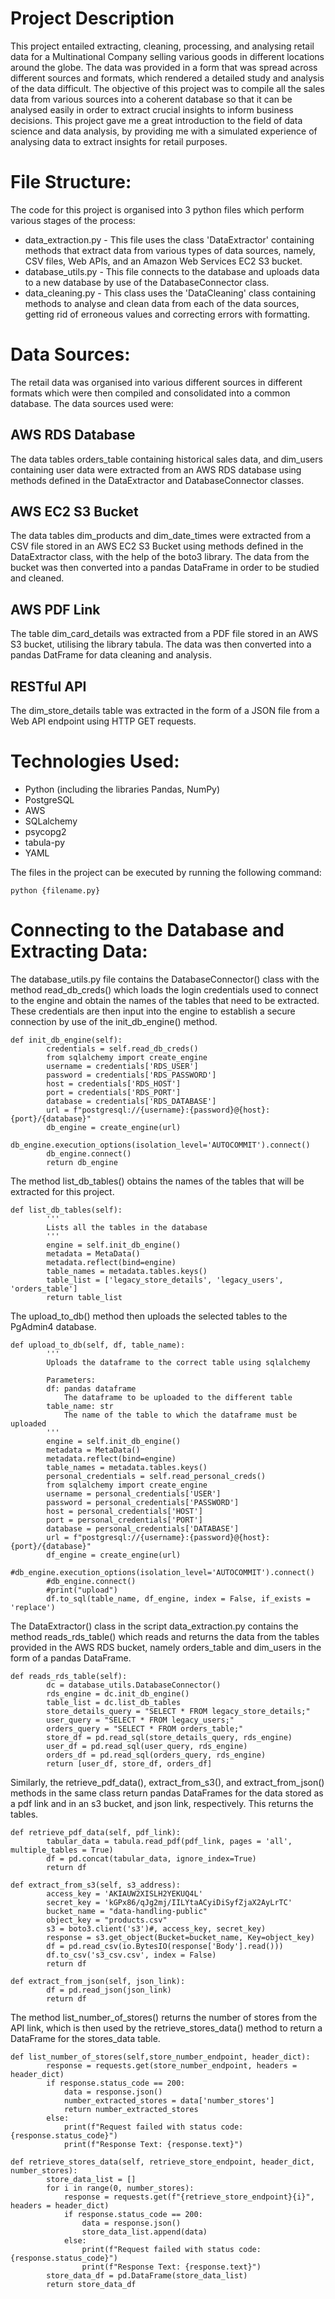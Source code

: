 # Project Description
This project entailed extracting, cleaning, processing, and analysing retail data for a Multinational Company selling various goods in different locations around the globe. The data was provided in a form that was spread across different sources and formats, which rendered a detailed study and analysis of the data difficult. The objective of this project was to compile all the sales data from various sources into a coherent database so that it can be analysed easily in order to extract crucial insights to inform business decisions.
This project gave me a great introduction to the field of data science and data analysis, by providing me with a simulated experience of analysing data to extract insights for retail purposes.

# File Structure:
The code for this project is organised into 3 python files which perform various stages of the process:
* data_extraction.py - This file uses the class 'DataExtractor' containing methods that extract data from various types of data sources, namely, CSV files, Web APIs, and an Amazon Web Services EC2 S3 bucket.
* database_utils.py - This file connects to the database and uploads data to a new database by use of the DatabaseConnector class.
* data_cleaning.py - This class uses the 'DataCleaning' class containing methods to analyse and clean data from each of the data sources, getting rid of erroneous values and correcting errors with formatting.

# Data Sources:
The retail data was organised  into various different sources in different formats which were then compiled and consolidated into a common database. The data sources used were:

## AWS RDS Database
The data tables orders_table containing historical sales data, and dim_users containing user data were extracted from an AWS RDS database using methods defined in the DataExtractor and DatabaseConnector classes.

## AWS EC2 S3 Bucket
The data tables dim_products and dim_date_times were extracted from a CSV file stored in an AWS EC2 S3 Bucket using methods defined in the DataExtractor class, with the help of the boto3 library. The data from the bucket was then converted into a pandas DataFrame in order to be studied and cleaned.

## AWS PDF Link
The table dim_card_details was extracted from a PDF file stored in an AWS S3 bucket, utilising the library tabula. The data was then converted into a pandas DatFrame for data cleaning and analysis.

## RESTful API
The dim_store_details table was extracted in the form of a JSON file from a Web API endpoint using HTTP GET requests.

# Technologies Used:
* Python (including the libraries Pandas, NumPy)
* PostgreSQL
* AWS
* SQLalchemy
* psycopg2
* tabula-py
* YAML

The files in the project can be executed by running the following command:
```
python {filename.py}
```

# Connecting to the Database and Extracting Data:
The database_utils.py file contains the DatabaseConnector() class with the method read_db_creds() which loads the login credentials used to connect to the engine and obtain the names of the tables that need to be extracted. These credentials are then input into the engine to establish a secure connection by use of the init_db_engine() method.
```
def init_db_engine(self):
        credentials = self.read_db_creds()
        from sqlalchemy import create_engine
        username = credentials['RDS_USER']
        password = credentials['RDS_PASSWORD']
        host = credentials['RDS_HOST']
        port = credentials['RDS_PORT']
        database = credentials['RDS_DATABASE']
        url = f"postgresql://{username}:{password}@{host}:{port}/{database}"
        db_engine = create_engine(url)
        db_engine.execution_options(isolation_level='AUTOCOMMIT').connect()
        db_engine.connect()
        return db_engine
```

The method list_db_tables() obtains the names of the tables that will be extracted for  this project.
```
def list_db_tables(self):
        '''
        Lists all the tables in the database
        '''
        engine = self.init_db_engine()
        metadata = MetaData()
        metadata.reflect(bind=engine)
        table_names = metadata.tables.keys()
        table_list = ['legacy_store_details', 'legacy_users', 'orders_table']
        return table_list
```

The upload_to_db() method then uploads the selected tables to the PgAdmin4 database.
```
def upload_to_db(self, df, table_name):
        '''
        Uploads the dataframe to the correct table using sqlalchemy

        Parameters:
        df: pandas dataframe
            The dataframe to be uploaded to the different table
        table_name: str
            The name of the table to which the dataframe must be uploaded
        '''
        engine = self.init_db_engine()
        metadata = MetaData()
        metadata.reflect(bind=engine)
        table_names = metadata.tables.keys()
        personal_credentials = self.read_personal_creds()
        from sqlalchemy import create_engine
        username = personal_credentials['USER']
        password = personal_credentials['PASSWORD']
        host = personal_credentials['HOST']
        port = personal_credentials['PORT']
        database = personal_credentials['DATABASE']
        url = f"postgresql://{username}:{password}@{host}:{port}/{database}"
        df_engine = create_engine(url)
        #db_engine.execution_options(isolation_level='AUTOCOMMIT').connect()
        #db_engine.connect()
        #print("upload")
        df.to_sql(table_name, df_engine, index = False, if_exists = 'replace')
```

The DataExtractor() class in the script data_extraction.py contains the method reads_rds_table() which reads and returns the data from the tables provided in the AWS RDS bucket, namely orders_table and dim_users in the form of a pandas DataFrame.
```
def reads_rds_table(self):
        dc = database_utils.DatabaseConnector()
        rds_engine = dc.init_db_engine()
        table_list = dc.list_db_tables
        store_details_query = "SELECT * FROM legacy_store_details;"
        user_query = "SELECT * FROM legacy_users;"
        orders_query = "SELECT * FROM orders_table;"
        store_df = pd.read_sql(store_details_query, rds_engine)
        user_df = pd.read_sql(user_query, rds_engine)
        orders_df = pd.read_sql(orders_query, rds_engine)
        return [user_df, store_df, orders_df]
```

Similarly, the retrieve_pdf_data(), extract_from_s3(), and extract_from_json() methods in the same class return pandas DataFrames for the data stored as a pdf link and in an s3 bucket, and json link, respectively. This returns the tables.
```
def retrieve_pdf_data(self, pdf_link):  
        tabular_data = tabula.read_pdf(pdf_link, pages = 'all', multiple_tables = True)
        df = pd.concat(tabular_data, ignore_index=True)
        return df
```

```
def extract_from_s3(self, s3_address):
        access_key = 'AKIAUW2XISLH2YEKUQ4L'
        secret_key = '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'        
        bucket_name = "data-handling-public"
        object_key = "products.csv"
        s3 = boto3.client('s3')#, access_key, secret_key)
        response = s3.get_object(Bucket=bucket_name, Key=object_key)
        df = pd.read_csv(io.BytesIO(response['Body'].read()))
        df.to_csv('s3_csv.csv', index = False)
        return df
```


```
def extract_from_json(self, json_link):        
        df = pd.read_json(json_link)
        return df
```


The method list_number_of_stores() returns the number of stores from the API link, which is then used by the retrieve_stores_data() method to return a DataFrame for the stores_data table. 
```
def list_number_of_stores(self,store_number_endpoint, header_dict):
        response = requests.get(store_number_endpoint, headers = header_dict)
        if response.status_code == 200:
            data = response.json()
            number_extracted_stores = data['number_stores']
            return number_extracted_stores  
        else:
            print(f"Request failed with status code: {response.status_code}")
            print(f"Response Text: {response.text}")
```

```
def retrieve_stores_data(self, retrieve_store_endpoint, header_dict, number_stores):
        store_data_list = []
        for i in range(0, number_stores):
            response = requests.get(f"{retrieve_store_endpoint}{i}", headers = header_dict)
            if response.status_code == 200:
                data = response.json()
                store_data_list.append(data)
            else:
                print(f"Request failed with status code: {response.status_code}")
                print(f"Response Text: {response.text}")
        store_data_df = pd.DataFrame(store_data_list)
        return store_data_df
```
